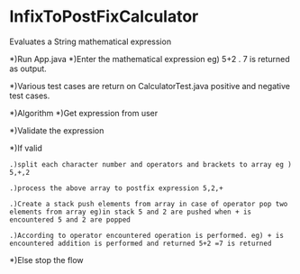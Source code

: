 # InfixToPostFixCalculator

Evaluates a String mathematical expression

*)Run App.java
*)Enter the mathematical expression eg) 5+2 . 7 is returned as output.

*)Various test cases are return on CalculatorTest.java positive and negative test cases.

*)Algorithm
  *)Get expression from user 
  
  *)Validate the expression
  
  *)If valid 
  
    .)split each character number and operators and brackets to array eg ) 5,+,2
    
    .)process the above array to postfix expression 5,2,+
    
    .)Create a stack push elements from array in case of operator pop two elements from array eg)in stack 5 and 2 are pushed when + is encountered 5 and 2 are popped 
    
    .)According to operator encountered operation is performed. eg) + is encountered addition is performed and returned 5+2 =7 is returned
  
  *)Else stop the flow
